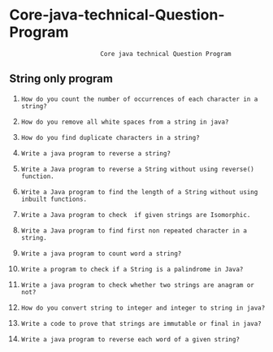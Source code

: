 # Core-java-technical-Question-Program
                             
                             Core java technical Question Program
                        
                              
 ## String only program
1.     How do you count the number of occurrences of each character in a string?
2.	   How do you remove all white spaces from a string in java?
3.	   How do you find duplicate characters in a string? 
4.     Write a java program to reverse a string?
5.	   Write a Java program to reverse a String without using reverse() function.
6.	   Write a Java program to find the length of a String without using inbuilt functions.
7.	   Write a Java program to check  if given strings are Isomorphic.
8.	   Write a Java program to find first non repeated character in a string.
9.	   Write a java program to count word a string?         
10.	    Write a program to check if a String is a palindrome in Java? 
11.	    Write a java program to check whether two strings are anagram or not?
12.	    How do you convert string to integer and integer to string in java?
13.	    Write a code to prove that strings are immutable or final in java?
14.	    Write a java program to reverse each word of a given string?
